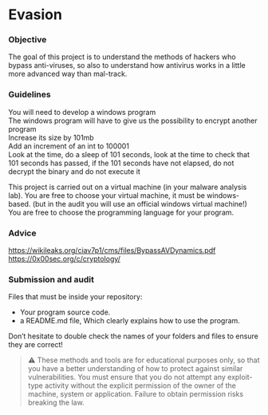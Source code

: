 # Evasion

### Objective

The goal of this project is to understand the methods of hackers who bypass anti-viruses, so also to understand how antivirus works in a little more advanced way than mal-track.

### Guidelines

You will need to develop a windows program  
The windows program will have to give us the possibility to encrypt another program  
Increase its size by 101mb  
Add an increment of an int to 100001  
Look at the time, do a sleep of 101 seconds, look at the time to check that 101 seconds has passed, if the 101 seconds have not elapsed, do not decrypt the binary and do not execute it

This project is carried out on a virtual machine (in your malware analysis lab).
You are free to choose your virtual machine, it must be windows-based. (but in the audit you will use an official windows virtual machine!)
You are free to choose the programming language for your program.

### Advice

https://wikileaks.org/ciav7p1/cms/files/BypassAVDynamics.pdf  
https://0x00sec.org/c/cryptology/

### Submission and audit

Files that must be inside your repository:

- Your program source code.
- a README.md file, Which clearly explains how to use the program.

Don’t hesitate to double check the names of your folders and files to ensure they are correct!

> ⚠️ These methods and tools are for educational purposes only, so that you have a better understanding of how to protect against similar vulnerabilities. You must ensure that you do not attempt any exploit-type activity without the explicit permission of the owner of the machine, system or application. Failure to obtain permission risks breaking the law.
